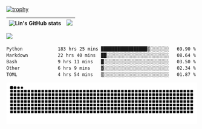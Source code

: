 [![trophy](https://github-profile-trophy.vercel.app/?username=ocss884&column=7)](https://github.com/ocss884)

| ![Lin's GitHub stats](https://github-readme-stats.vercel.app/api?username=ocss884&show_icons=true&hide_border=True&count_private=true) | ![](https://github-readme-streak-stats.herokuapp.com?user=ocss884&hide_border=true&date_format=M%20j%5B%2C%20Y%5D&ring=7EDDCF&fire=7EDDCF") |
| ------------------------------------------------------------ | ------------------------------------------------------------ |

![](https://komarev.com/ghpvc/?username=ocss884&color=brightgreen)

<!--START_SECTION:waka-->

```txt
Python             183 hrs 25 mins █████████████████▒░░░░░░░   69.90 %
Markdown           22 hrs 40 mins  ██░░░░░░░░░░░░░░░░░░░░░░░   08.64 %
Bash               9 hrs 11 mins   █░░░░░░░░░░░░░░░░░░░░░░░░   03.50 %
Other              6 hrs 9 mins    ▓░░░░░░░░░░░░░░░░░░░░░░░░   02.34 %
TOML               4 hrs 54 mins   ▒░░░░░░░░░░░░░░░░░░░░░░░░   01.87 %
```

<!--END_SECTION:waka-->

<p align="center">
   <img src="https://github.com/ocss884/ocss884/blob/output/github-snake.svg" alt="snake">
</p>

